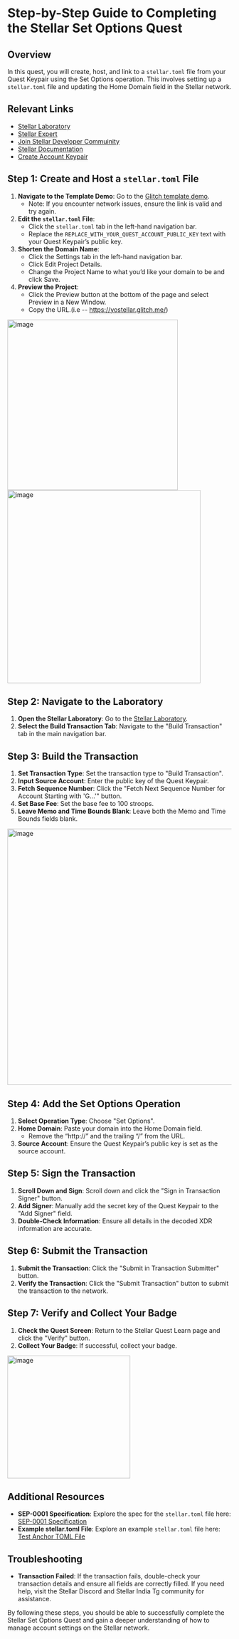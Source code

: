 # Step-by-Step Guide to Completing the Stellar Set Options Quest

## Overview
In this quest, you will create, host, and link to a `stellar.toml` file from your Quest Keypair using the Set Options operation. This involves setting up a `stellar.toml` file and updating the Home Domain field in the Stellar network.

## Relevant Links
- [Stellar Laboratory](https://www.stellar.org/laboratory/)
- [Stellar Expert](https://stellar.expert/)
- [Join Stellar Developer Commuinity](https://discord.com/invite/stellardev)
- [Stellar Documentation](https://developers.stellar.org/docs/)
- [Create Account Keypair](https://lab.stellar.org/account/create)

## Step 1: Create and Host a `stellar.toml` File
1. **Navigate to the Template Demo**: Go to the [Glitch template demo](https://glitch.com/edit/#!/remix/sql-02-02).
   - Note: If you encounter network issues, ensure the link is valid and try again.
2. **Edit the `stellar.toml` File**:
   - Click the `stellar.toml` tab in the left-hand navigation bar.
   - Replace the `REPLACE_WITH_YOUR_QUEST_ACCOUNT_PUBLIC_KEY` text with your Quest Keypair’s public key.
3. **Shorten the Domain Name**:
   - Click the Settings tab in the left-hand navigation bar.
   - Click Edit Project Details.
   - Change the Project Name to what you’d like your domain to be and click Save.
4. **Preview the Project**:
   - Click the Preview button at the bottom of the page and select Preview in a New Window.
   - Copy the URL.(i.e -- https://yostellar.glitch.me/)
<img width="383" alt="image" src="https://github.com/user-attachments/assets/09b27709-2b16-4de7-8ca4-f8b5dc9fc57b" />
<img width="434" alt="image" src="https://github.com/user-attachments/assets/0b986d61-8347-4130-aac5-4c2724f3301f" />


## Step 2: Navigate to the Laboratory
1. **Open the Stellar Laboratory**: Go to the [Stellar Laboratory](https://www.stellar.org/laboratory/).
2. **Select the Build Transaction Tab**: Navigate to the "Build Transaction" tab in the main navigation bar.

## Step 3: Build the Transaction
1. **Set Transaction Type**: Set the transaction type to "Build Transaction".
2. **Input Source Account**: Enter the public key of the Quest Keypair.
3. **Fetch Sequence Number**: Click the "Fetch Next Sequence Number for Account Starting with 'G…'" button.
4. **Set Base Fee**: Set the base fee to 100 stroops.
5. **Leave Memo and Time Bounds Blank**: Leave both the Memo and Time Bounds fields blank.
<img width="576" alt="image" src="https://github.com/user-attachments/assets/65a1b3d3-f488-4d60-b369-cc7fd74f20b2" />

## Step 4: Add the Set Options Operation
1. **Select Operation Type**: Choose "Set Options".
2. **Home Domain**: Paste your domain into the Home Domain field.
   - Remove the “http://” and the trailing “/” from the URL.
3. **Source Account**: Ensure the Quest Keypair’s public key is set as the source account.

## Step 5: Sign the Transaction
1. **Scroll Down and Sign**: Scroll down and click the "Sign in Transaction Signer" button.
2. **Add Signer**: Manually add the secret key of the Quest Keypair to the "Add Signer" field.
3. **Double-Check Information**: Ensure all details in the decoded XDR information are accurate.

## Step 6: Submit the Transaction
1. **Submit the Transaction**: Click the "Submit in Transaction Submitter" button.
2. **Verify the Transaction**: Click the "Submit Transaction" button to submit the transaction to the network.

## Step 7: Verify and Collect Your Badge
1. **Check the Quest Screen**: Return to the Stellar Quest Learn page and click the "Verify" button.
2. **Collect Your Badge**: If successful, collect your badge.
<img width="276" alt="image" src="https://github.com/user-attachments/assets/c19af7a0-540f-430c-aa65-47580a320636" />


## Additional Resources
- **SEP-0001 Specification**: Explore the spec for the `stellar.toml` file here: [SEP-0001 Specification](https://github.com/stellar/stellar-protocol/blob/master/ecosystem/sep-0001.md)
- **Example stellar.toml File**: Explore an example `stellar.toml` file here: [Test Anchor TOML File](https://github.com/stellar/stellar-protocol/blob/master/ecosystem/sep-0001.md)

## Troubleshooting
- **Transaction Failed**: If the transaction fails, double-check your transaction details and ensure all fields are correctly filled. If you need help, visit the Stellar Discord and Stellar India Tg community for assistance.

By following these steps, you should be able to successfully complete the Stellar Set Options Quest and gain a deeper understanding of how to manage account settings on the Stellar network.
